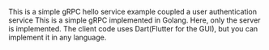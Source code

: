 This is a simple gRPC hello service example coupled a user authentication service
This is a simple gRPC implemented in Golang. Here, only the server is implemented. The client code uses Dart(Flutter for the GUI), but you can implement it in any language.
